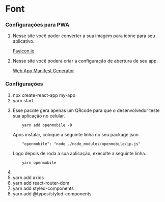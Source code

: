 # Font

<h3>Configurações para PWA</h3>
<ol>
<li><p>Nesse site você poder converter a sua imagem para icone para seu aplicativo.</p>
<a href="https://favicon.io/favicon-converter/">Favicon.io</a></li>
<li>
<p>Nesse site você podera criar a configuração de abertura de seu app.</p>
<a href="https://app-manifest.firebaseapp.com/"> Web App Manifest Generator</a></li>
</ol>


<h3>Configurações</h3>

<ol>
<li>npx create-react-app my-app</li>
<li>yarn start</li>
<li><p>Esse pacote gera apenas um QRcode para que o desenvolvedor teste sua aplicação no celular.
</p>

        yarn add openmobile -D

<p>Após instalar, coloque a seguinte linha no seu package.json</p>

        "openmobile": "node ./node_modules/openmobile/ip.js"
<p>Logo depois de roda a sua aplicação, execulte a seguinte linha.</p>
        
        yarn openmobile


<li>
<li>yarn add axios</li>
<li>yarn add react-router-dom</li>
<li>yarn add styled-components</li>
<li>yarn add @types/styled-components</li>
</ol>
